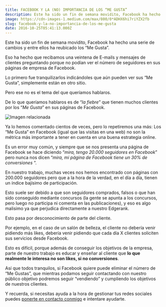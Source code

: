 ```yaml
---
title: FACEBOOK Y LA (NO) IMPORTANCIA DE LOS “ME GUSTA”
description: Este ha sido un fin de semana movidito, Facebook ha hecho una serie de cambios y entre ellos ha reubicado los “Me Gusta”.
image: https://cdn-images-1.medium.com/max/800/0*ADHX6hi7riYZX2fb
slug: facebook-y-la-no-importancia-de-los-me-gusta
date: 2016-10-25T05:41:13.000Z
---
```



Este ha sido un fin de semana movidito, Facebook ha hecho una serie de cambios y entre ellos ha reubicado los “Me Gusta”.

Eso ha hecho que recibamos una veintena de E-mails y mensajes de clientes preguntando porque no podían ver el número de seguidores en sus páginas de empresa de Facebook.

Lo primero fue tranquilizarlos indicándoles que aún pueden ver sus “Me Gusta”, simplemente están en otro sitio.

Pero ese no es el tema del que queríamos hablaros.

De lo que queríamos hablaros es de “*la fiebre*” que tienen muchos clientes por los “*Me Gusta*” en sus páginas de Facebook.

![Imagen relacionada](https://cdn-images-1.medium.com/max/800/0*7Db73YpdkaLbhwjE)

Ya lo hemos comentado cientos de veces, pero lo repetiremos una más: Los “Me Gusta” en Facebook (igual que las visitas en una web) no son la métrica más importante a tener en cuenta en una buena estrategia online.

Es un error muy común, y siempre que se nos presenta una página de Facebook se hace diciendo “*mira, tengo 20.000 seguidores en Facebook*” pero nunca nos dicen “*mira, mi página de Facebook tiene un 30% de conversiones* “.

En nuestro trabajo, muchas veces nos hemos encontrado con páginas con 200.000 seguidores pero que a la hora de la verdad, en el día a día, tienen un índice bajísimo de participación.

Esto suele ser debido a que son seguidores comprados, falsos o que han sido conseguido mediante concursos (la gente se apunta a los concursos, pero luego no participa ni comenta en las publicaciones), y eso es algo malisimo ya que perjudica directamente a nuestro Edgerank.

Esto pasa por desconocimiento de parte del cliente.

Por ejemplo, en el caso de un salón de belleza, el cliente no debería venir pidiendo más likes, debería venir pidiendo que cada día X clientes soliciten sus servicios desde Facebook.

Esto es difícil, porque además de conseguir los objetivos de la empresa, parte de nuestro trabajo es educar y enseñar al cliente que **lo que realmente le interesa no son likes, si no conversiones**.

Así que todos tranquilos, si Facebook quiere puede eliminar el número de “Me Gustas”, que mientras podamos seguir contactando con nuestro público objetivo podremos seguir “vendiendo” y cumpliendo los objetivos de nuestros clientes.

Y recuerda, si necesitas ayuda a la hora de gestionar tus redes sociales puedes [ponerte en contacto conmigo](mailto:info@ajra.es) e intentare ayudarte.
